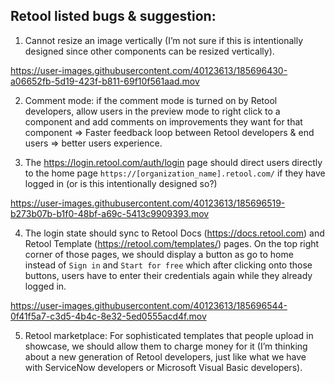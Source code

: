 ## Retool listed bugs & suggestion:

1. Cannot resize an image vertically (I’m not sure if this is intentionally designed since other components can be resized vertically).


https://user-images.githubusercontent.com/40123613/185696430-a06652fb-5d19-423f-b811-69f10f561aad.mov


2. Comment mode: if the comment mode is turned on by Retool developers, allow users in the preview mode to right click to a component and add comments on improvements they want for that component => Faster feedback loop between Retool developers & end users => better users experience.

3. The https://login.retool.com/auth/login page should direct users directly to the home page `https://[organization_name].retool.com/` if they have logged in (or is this intentionally designed so?)


https://user-images.githubusercontent.com/40123613/185696519-b273b07b-b1f0-48bf-a69c-5413c9909393.mov


4. The login state should sync to Retool Docs (https://docs.retool.com) and Retool Template (https://retool.com/templates/) pages. On the top right corner of those pages, we should display a button as go to home instead of `Sign in` and `Start for free` which after clicking onto those buttons, users have to enter their credentials again while they already logged in.


https://user-images.githubusercontent.com/40123613/185696544-0f41f5a7-c3d5-4b4c-8e32-5ed0555acd4f.mov


5. Retool marketplace: For sophisticated templates that people upload in showcase, we should allow them to charge money for it (I’m thinking about a new generation of Retool developers, just like what we have with ServiceNow developers or Microsoft Visual Basic developers).
